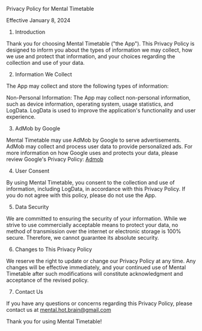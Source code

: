 Privacy Policy for Mental Timetable

Effective January 8, 2024

1. Introduction

Thank you for choosing Mental Timetable ("the App"). This Privacy Policy is designed to inform you about the types of information we may collect, how we use and protect that information, and your choices regarding the collection and use of your data.

2. Information We Collect

The App may collect and store the following types of information:

Non-Personal Information: The App may collect non-personal information, such as device information, operating system, usage statistics, and LogData. LogData is used to improve the application's functionality and user experience.

3. AdMob by Google

Mental Timetable may use AdMob by Google to serve advertisements. AdMob may collect and process user data to provide personalized ads. For more information on how Google uses and protects your data, please review Google's Privacy Policy: [Admob](https://support.google.com/admob/answer/6128543?hl=en)

4. User Consent

By using Mental Timetable, you consent to the collection and use of information, including LogData, in accordance with this Privacy Policy. If you do not agree with this policy, please do not use the App.

5. Data Security

We are committed to ensuring the security of your information. While we strive to use commercially acceptable means to protect your data, no method of transmission over the internet or electronic storage is 100% secure. Therefore, we cannot guarantee its absolute security.

6. Changes to This Privacy Policy

We reserve the right to update or change our Privacy Policy at any time. Any changes will be effective immediately, and your continued use of Mental Timetable after such modifications will constitute acknowledgment and acceptance of the revised policy.

7. Contact Us

If you have any questions or concerns regarding this Privacy Policy, please contact us at mental.hot.brain@gmail.com 

Thank you for using Mental Timetable!
